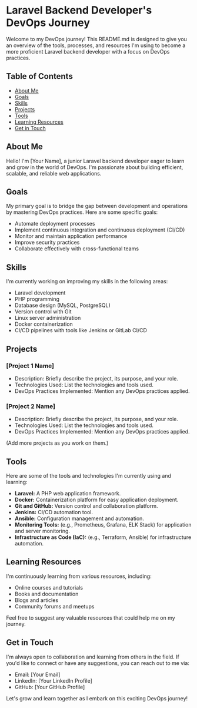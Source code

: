 # Laravel Backend Developer's DevOps Journey

Welcome to my DevOps journey! This README.md is designed to give you an overview of the tools, processes, and resources I'm using to become a more proficient Laravel backend developer with a focus on DevOps practices.

## Table of Contents
- [About Me](#about-me)
- [Goals](#goals)
- [Skills](#skills)
- [Projects](#projects)
- [Tools](#tools)
- [Learning Resources](#learning-resources)
- [Get in Touch](#get-in-touch)

## About Me
Hello! I'm [Your Name], a junior Laravel backend developer eager to learn and grow in the world of DevOps. I'm passionate about building efficient, scalable, and reliable web applications.

## Goals
My primary goal is to bridge the gap between development and operations by mastering DevOps practices. Here are some specific goals:
- Automate deployment processes
- Implement continuous integration and continuous deployment (CI/CD)
- Monitor and maintain application performance
- Improve security practices
- Collaborate effectively with cross-functional teams

## Skills
I'm currently working on improving my skills in the following areas:
- Laravel development
- PHP programming
- Database design (MySQL, PostgreSQL)
- Version control with Git
- Linux server administration
- Docker containerization
- CI/CD pipelines with tools like Jenkins or GitLab CI/CD

## Projects
### [Project 1 Name]
- Description: Briefly describe the project, its purpose, and your role.
- Technologies Used: List the technologies and tools used.
- DevOps Practices Implemented: Mention any DevOps practices applied.

### [Project 2 Name]
- Description: Briefly describe the project, its purpose, and your role.
- Technologies Used: List the technologies and tools used.
- DevOps Practices Implemented: Mention any DevOps practices applied.

(Add more projects as you work on them.)

## Tools
Here are some of the tools and technologies I'm currently using and learning:
- **Laravel:** A PHP web application framework.
- **Docker:** Containerization platform for easy application deployment.
- **Git and GitHub:** Version control and collaboration platform.
- **Jenkins:** CI/CD automation tool.
- **Ansible:** Configuration management and automation.
- **Monitoring Tools:** (e.g., Prometheus, Grafana, ELK Stack) for application and server monitoring.
- **Infrastructure as Code (IaC):** (e.g., Terraform, Ansible) for infrastructure automation.

## Learning Resources
I'm continuously learning from various resources, including:
- Online courses and tutorials
- Books and documentation
- Blogs and articles
- Community forums and meetups

Feel free to suggest any valuable resources that could help me on my journey.

## Get in Touch
I'm always open to collaboration and learning from others in the field. If you'd like to connect or have any suggestions, you can reach out to me via:
- Email: [Your Email]
- LinkedIn: [Your LinkedIn Profile]
- GitHub: [Your GitHub Profile]

Let's grow and learn together as I embark on this exciting DevOps journey!
